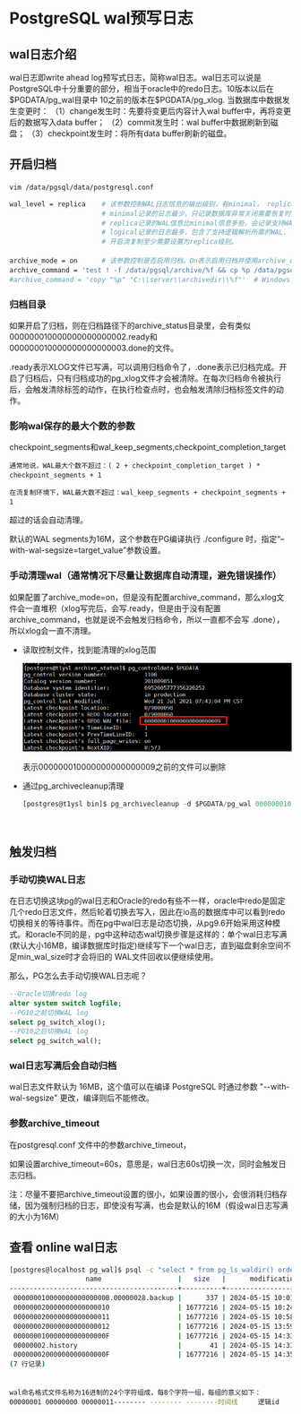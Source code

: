 # PostgreSQL wal预写日志

## wal日志介绍

wal日志即write ahead log预写式日志，简称wal日志。wal日志可以说是PostgreSQL中十分重要的部分，相当于oracle中的redo日志。10版本以后在\$PGDATA/pg\_wal目录中 10之前的版本在\$PGDATA/pg\_xlog.
当数据库中数据发生变更时：
（1）change发生时：先要将变更后内容计入wal buffer中，再将变更后的数据写入data buffer；
（2）commit发生时：wal buffer中数据刷新到磁盘；
（3）checkpoint发生时：将所有data buffer刷新的磁盘。

## 开启归档

​`vim /data/pgsql/data/postgresql.conf`​

```bash
wal_level = replica    # 该参数控制WAL日志信息的输出级别，有minimal， replica， logical三种模式，修改该参数需要重启。
                       # minimal记录的日志最少，只记录数据库异常关闭需要恢复时的WAL信息。
                       # replica记录的WAL信息比minimal信息多些，会记录支持WAL归档、复制和备库中启用只读查询等操作所需的WAL信息。
                       # logical记录的日志最多，包含了支持逻辑解析所需的WAL，
                       # 开启流复制至少需要设置为replica级别。

archive_mode = on      # 该参数控制是否启用归档。On表示启用归档并使用archive_command参数的配置命令将WAL日志归档，修改该参数需要重启数据库。
archive_command = 'test ! -f /data/pgsql/archive/%f && cp %p /data/pgsql/archive/%f'  # Unix 归档日志保存路径
#archive_command = 'copy "%p" "C:\\server\\archivedir\\%f"'  # Windows
```

### **归档目录**

如果开启了归档，则在归档路径下的archive_status目录里，会有类似000000010000000000000002.ready和000000010000000000000003.done的文件。

.ready表示XLOG文件已写满，可以调用归档命令了，.done表示已归档完成。开启了归档后，只有归档成功的pg_xlog文件才会被清除。在每次归档命令被执行后，会触发清除标签的动作，在执行检查点时，也会触发清除归档标签文件的动作。

### **影响wal保存的最大个数的参数**

checkpoint_segments和wal_keep_segments,checkpoint_completion_target

​`通常地说，WAL最大个数不超过：( 2 + checkpoint_completion_target ) * checkpoint_segments + 1`​

​`在流复制环境下，WAL最大数不超过：wal_keep_segments + checkpoint_segments + 1`​

超过的话会自动清理。

默认的WAL segments为16M，这个参数在PG编译执行 ./configure 时，指定“–with-wal-segsize=target_value”参数设置。

### **手动清理wal（通常情况下尽量让数据库自动清理，避免错误操作）**

如果配置了archive_mode=on，但是没有配置archive_command，那么xlog文件会一直堆积（xlog写完后，会写.ready，但是由于没有配置archive_command，也就是说不会触发归档命令，所以一直都不会写  .done），所以xlog会一直不清理。

* 读取控制文件，找到能清理的xlog范围

  ![modb_20210804_d7bc1b22-f4ba-11eb-943c-38f9d3cd240d](assets/modb_20210804_d7bc1b22-f4ba-11eb-943c-38f9d3cd240d-20240515161711-ag9yf1u.png)

  表示000000010000000000000009之前的文件可以删除
* 通过pg_archivecleanup清理

  ```sql
  [postgres@t1ysl bin]$ pg_archivecleanup -d $PGDATA/pg_wal 000000010000000000000009
  ```

‍

## 触发归档

### 手动切换WAL日志

在日志切换这块pg的wal日志和Oracle的redo有些不一样，oracle中redo是固定几个redo日志文件，然后轮着切换去写入，因此在io高的数据库中可以看到redo切换相关的等待事件。而在pg中wal日志是动态切换，从pg9.6开始采用这种模式。和oracle不同的是，pg中这种动态wal切换步骤是这样的：单个wal日志写满(默认大小16MB，编译数据库时指定)继续写下一个wal日志，直到磁盘剩余空间不足min_wal_size时才会将旧的  WAL文件回收以便继续使用。

那么，PG怎么去手动切换WAL日志呢？

```sql
--Oracle切换redo log
alter system switch logfile;
--PG10之前切换WAL log
select pg_switch_xlog();
--PG10之后切换WAL log
select pg_switch_wal();
```

### wal日志写满后会自动归档

wal日志文件默认为 16MB，这个值可以在编译 PostgreSQL 时通过参数 "--with-wal-segsize" 更改，编译则后不能修改。

### 参数archive_timeout

在postgresql.conf 文件中的参数archive_timeout，

如果设置archive_timeout=60s，意思是，wal日志60s切换一次，同时会触发日志归档。

注：尽量不要把archive_timeout设置的很小，如果设置的很小，会很消耗归档存储，因为强制归档的日志，即使没有写满，也会是默认的16M（假设wal日志写满的大小为16M）

## 查看 online wal日志

```bash
[postgres@localhost pg_wal]$ psql -c "select * from pg_ls_waldir() order by modification asc;"
                   name                   |   size   |      modification  
------------------------------------------+----------+------------------------
 00000001000000000000000B.00000028.backup |      337 | 2024-05-15 10:01:21+08
 000000020000000000000010                 | 16777216 | 2024-05-15 10:24:53+08
 000000020000000000000011                 | 16777216 | 2024-05-15 10:58:18+08
 000000020000000000000012                 | 16777216 | 2024-05-15 13:59:20+08
 00000001000000000000000F                 | 16777216 | 2024-05-15 14:33:34+08
 00000002.history                         |       41 | 2024-05-15 14:33:34+08
 00000002000000000000000F                 | 16777216 | 2024-05-15 14:35:02+08
(7 行记录)


wal命名格式文件名称为16进制的24个字符组成，每8个字符一组，每组的意义如下：
00000001 00000000 00000011-------- -------- --------时间线     逻辑id    物理id
```

‍
